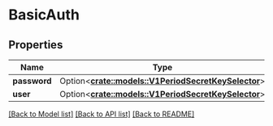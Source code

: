 # BasicAuth

## Properties

Name | Type | Description | Notes
------------ | ------------- | ------------- | -------------
**password** | Option<[**crate::models::V1PeriodSecretKeySelector**](v1.SecretKeySelector.md)> |  | [optional]
**user** | Option<[**crate::models::V1PeriodSecretKeySelector**](v1.SecretKeySelector.md)> |  | [optional]

[[Back to Model list]](../README.md#documentation-for-models) [[Back to API list]](../README.md#documentation-for-api-endpoints) [[Back to README]](../README.md)


